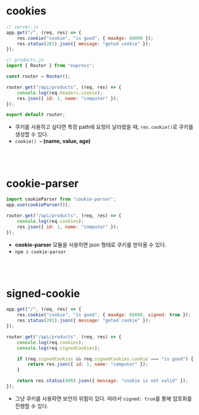 # cookies
```jsx
// server.js
app.get("/", (req, res) => {
    res.cookie("cookie", "is good", { maxAge: 60000 });
    res.status(201).json({ message: "geted cookie" });
});
```

```jsx
// products.js
import { Router } from "express";

const router = Router();

router.get("/api/products", (req, res) => {
    console.log(req.headers.cookie);
    res.json({ id: 1, name: "computer" });
});

export default router;

```

- 쿠키를 사용하고 싶다면 특정 path에 요청이 날라왔을 때, `res.cookie()`로 쿠키를 생성할 수 있다.
- `cookie() →` **(name, value, age)**

<br><br>

# cookie-parser
```jsx
import cookieParser from "cookie-parser";
app.use(cookieParser());
```

```jsx
router.get("/api/products", (req, res) => {
    console.log(req.cookies);
    res.json({ id: 1, name: "computer" });
});
```

- **cookie-parser** 모듈을 사용하면 json 형태로 쿠키를 받아올 수 있다.
- `npm i cookie-parser`

<br><br>

# signed-cookie
```jsx
app.get("/", (req, res) => {
    res.cookie("cookie", "is good", { maxAge: 60000, signed: true });
    res.status(201).json({ message: "geted cookie" });
});
```

```jsx
router.get("/api/products", (req, res) => {
    console.log(req.cookies);
    console.log(req.signedCookies);

    if (req.signedCookies && req.signedCookies.cookie === "is good") {
        return res.json({ id: 1, name: "computer" });
    }

    return res.status(400).json({ message: "cookie is not valid" });
});
```

- 그냥 쿠키를 사용하면 보안의 위험이 있다. 따라서 `signed: true`를 통해 암호화를 진행할 수 있다.

